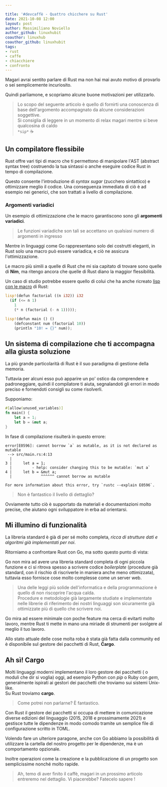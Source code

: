 ```yaml
---

title: '#devcaffè - Quattro chicchere su Rust' 
date: 2021-10-08 12:00
layout: post 
author: Massimiliano Noviello
author_github: linuxhubit 
coauthor: linuxhub
coauthor_github: linuxhubit
tags: 
- rust 
- caffe 
- chiacchiere
- confronto
---
```



Magari avrai sentito parlare di Rust ma non hai mai avuto motivo di provarlo o sei semplicemente incuriosito.

Quindi parliamone, e scopriamo alcune buone motivazioni per utilizzarlo.


> Lo scopo del seguente articolo &egrave; quello di fornirti una conoscenza di base dell'argomento accompagnato da alcune considerazioni soggettive.   
> Si consiglia di leggere in un momento di relax magari mentre si beve qualcosina di caldo  
> `*sip*` ☕ 


## Un compilatore flessibile

Rust offre vari tipi di macro che ti permettono di manipolare l'AST (abstract syntax tree) costruendo la tua sintassi o anche eseguire codice Rust in tempo di compilazione.

Questo consente l'introduzione di *syntax sugar* (zucchero sintattico) e ottimizzare meglio il codice. Una conseguenza immediata di ciò è ad esempio nei generici, che son trattati a livello di compilazione.

### Argomenti variadici 
Un esempio di ottimizzazione che le macro garantiscono sono gli **argomenti variadici**. 

> Le funzioni variadiche son tali se accettano un qualsiasi numero di argomenti in ingresso



Mentre in linguaggi come Go rappresentano solo dei costrutti eleganti, in Rust solo una macro può essere variadica, e ciò ne assicura l'ottimizzazione.

Le macro più simili a quelle di Rust che mi sia capitato di trovare sono quelle di **Nim**, ma ritengo ancora che quelle di Rust diano la maggior flessibilità.

Un caso di studio potrebbe essere quello di colui che ha anche ricreato [lisp con le macro](https://github.com/JunSuzukiJapan/macro-lisp) di Rust:

```rust
lisp!(defun factorial ((n i32)) i32
  (if (<= n 1)
    1
    (* n (factorial (- n 1)))));

lisp!(defun main () ()
    (defconstant num (factorial 10))
    (println "10! = {}" num));
```


## Un sistema di compilazione che ti accompagna alla giusta soluzione

La più grande particolarità di Rust è il suo paradigma di gestione della memoria.

Tuttavia per alcuni esso può apparire un po' ostico da comprendere e padroneggiare, quindi il compilatore ti aiuta, segnalandoti gli errori in modo preciso e fornendoti consigli su come risolverli.

Supponiamo:
```rust
#[allow(unused_variables)]
fn main() {
    let a = 1;
    let b = &mut a;
}
```


In fase di compilazione risulterà in questo errore:

```
error[E0596]: cannot borrow `a` as mutable, as it is not declared as mutable
 --> src/main.rs:4:13
  |
3 |     let a = 1;
  |         - help: consider changing this to be mutable: `mut a`
4 |     let b = &mut a;
  |             ^^^^^^ cannot borrow as mutable

For more information about this error, try `rustc --explain E0596`.

```


> Non è fantastico il livello di dettaglio?

Ovviamente tutto ciò è supportato da materiali e documentazioni molto precise, che aiutano ogni sviluppatore in erba ad orientarsi.

## Mi illumino di funzionalità

La libreria standard è già di per sé molto completa,  *ricca di strutture dati e algoritmi già implementati per noi*.

Ritorniamo a confrontare Rust con Go, ma sotto questo punto di vista:

Go non mira ad avere una libreria standard completa di ogni piccola funzione e ci si ritrova spesso a scrivere codice *boilerplate* (procedure già standard, con il rischio di riscriverle in maniera anche meno ottimizzata), tuttavia esso fornisce cose molto complesse come un server web.

> Una delle leggi più solide dell'informatica e della programmazione è quello di non riscoprire l'acqua calda.  
> Procedure e metodologie già largamente studiate e implementate nelle librerie di riferimento dei nostri linguaggi son sicuramente già ottimizzate più di quello che scrivere noi.


Go mira ad essere minimale con poche feature ma cerca di evitarti molto lavoro, mentre Rust ti mette in mano una miriade di strumenti per svolgere al meglio il tuo lavoro.

Allo stato attuale delle cose molta roba è stata già fatta dalla community ed è disponibile sul gestore dei pacchetti di Rust, **Cargo**.


## Ah sì! Cargo

Molti linguaggi moderni implementano il loro gestore dei pacchetti ( o moduli che dir si voglia) oggi, ad esempio Python con *pip* o Ruby con *gem*, generalmente ispirati ai gestori dei pacchetti che troviamo sui sistemi Unix-like.  
Su Rust troviamo **cargo**.

> Come potrei non parlarne? È fantastico.

Con Rust il gestore dei pacchetti si occupa di mettere in comunicazione diverse edizioni del linguaggio (2015, 2018 e prossimamente 2021) e gestisce tutte le dipendenze in modo comodo tramite un semplice file di configurazione scritto in TOML.

Volendo fare un ulteriore paragone, anche con Go abbiamo la possibilità di utilizzare la cartella del nostro progetto per le dipendenze, ma è un comportamento opzionale.


Inoltre operazioni come la creazione e la pubblicazione di un progetto  son semplicissime nonché molto rapide.


> Ah, temo di aver finito il caffè, magari in un prossimo articolo entreremo nel dettaglio. Vi piacerebbe? Fatecelo sapere ! 
